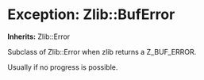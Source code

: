 # Exception: Zlib::BufError
**Inherits:** Zlib::Error
    

Subclass of Zlib::Error when zlib returns a Z_BUF_ERROR.

Usually if no progress is possible.



